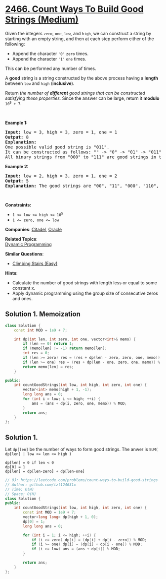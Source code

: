 # [2466. Count Ways To Build Good Strings (Medium)](https://leetcode.com/problems/count-ways-to-build-good-strings)

<p>Given the integers <code>zero</code>, <code>one</code>, <code>low</code>, and <code>high</code>, we can construct a string by starting with an empty string, and then at each step perform either of the following:</p>

<ul>
	<li>Append the character <code>&#39;0&#39;</code> <code>zero</code> times.</li>
	<li>Append the character <code>&#39;1&#39;</code> <code>one</code> times.</li>
</ul>

<p>This can be performed any number of times.</p>

<p>A <strong>good</strong> string is a string constructed by the above process having a <strong>length</strong> between <code>low</code> and <code>high</code> (<strong>inclusive</strong>).</p>

<p>Return <em>the number of <strong>different</strong> good strings that can be constructed satisfying these properties.</em> Since the answer can be large, return it <strong>modulo</strong> <code>10<sup>9</sup> + 7</code>.</p>

<p>&nbsp;</p>
<p><strong class="example">Example 1:</strong></p>

<pre>
<strong>Input:</strong> low = 3, high = 3, zero = 1, one = 1
<strong>Output:</strong> 8
<strong>Explanation:</strong> 
One possible valid good string is &quot;011&quot;. 
It can be constructed as follows: &quot;&quot; -&gt; &quot;0&quot; -&gt; &quot;01&quot; -&gt; &quot;011&quot;. 
All binary strings from &quot;000&quot; to &quot;111&quot; are good strings in this example.
</pre>

<p><strong class="example">Example 2:</strong></p>

<pre>
<strong>Input:</strong> low = 2, high = 3, zero = 1, one = 2
<strong>Output:</strong> 5
<strong>Explanation:</strong> The good strings are &quot;00&quot;, &quot;11&quot;, &quot;000&quot;, &quot;110&quot;, and &quot;011&quot;.
</pre>

<p>&nbsp;</p>
<p><strong>Constraints:</strong></p>

<ul>
	<li><code>1 &lt;= low&nbsp;&lt;= high&nbsp;&lt;= 10<sup>5</sup></code></li>
	<li><code>1 &lt;= zero, one &lt;= low</code></li>
</ul>


**Companies**:
[Citadel](https://leetcode.com/company/citadel), [Oracle](https://leetcode.com/company/oracle)

**Related Topics**:  
[Dynamic Programming](https://leetcode.com/tag/dynamic-programming)

**Similar Questions**:
* [Climbing Stairs (Easy)](https://leetcode.com/problems/climbing-stairs)

**Hints**:
* Calculate the number of good strings with length less or equal to some constant x.
* Apply dynamic programming using the group size of consecutive zeros and ones.

## Solution 1. Memoization
```cpp
class Solution {
    const int MOD = 1e9 + 7;

    int dp(int len, int zero, int one, vector<int>& memo) {
        if (len == 0) return 1;
        if (memo[len] != -1) return memo[len];
        int res = 0;
        if (len >= zero) res = (res + dp(len - zero, zero, one, memo)) % MOD;
        if (len >= one) res = (res + dp(len - one, zero, one, memo)) % MOD;
        return memo[len] = res;
    }

public:
    int countGoodStrings(int low, int high, int zero, int one) {
        vector<int> memo(high + 1, -1);
        long long ans = 0;
        for (int i = low; i <= high; ++i) {
            ans = (ans + dp(i, zero, one, memo)) % MOD;
        }
        return ans;
    }
};
```

## Solution 1.

Let `dp[len]` be the number of ways to form good strings. The anwer is `SUM( dp[len] | low <= len <= high )`

```
dp[len] = 0 if len < 0
dp[0] = 1
dp[len] = dp[len-zero] + dp[len-one]
```
```cpp
// OJ: https://leetcode.com/problems/count-ways-to-build-good-strings
// Author: github.com/lzl124631x
// Time: O(H)
// Space: O(H)
class Solution {
public:
    int countGoodStrings(int low, int high, int zero, int one) {
        const int MOD = 1e9 + 7;
        vector<long long> dp(high + 1, 0);
        dp[0] = 1;
        long long ans = 0;

        for (int i = 1; i <= high; ++i) {
            if (i >= zero) dp[i] = (dp[i] + dp[i - zero]) % MOD;
            if (i >= one) dp[i] = (dp[i] + dp[i - one]) % MOD;
            if (i >= low) ans = (ans + dp[i]) % MOD;
        }

        return ans;
    }
};
```
